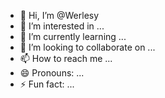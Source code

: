 - 👋 Hi, I’m @Werlesy
- 👀 I’m interested in ...
- 🌱 I’m currently learning ...
- 💞️ I’m looking to collaborate on ...
- 📫 How to reach me ...
- 😄 Pronouns: ...
- ⚡ Fun fact: ...

<!---
Werlesy/Werlesy is a ✨ special ✨ repository because its `README.md` (this file) appears on your GitHub profile.
You can click the Preview link to take a look at your changes.
--->
